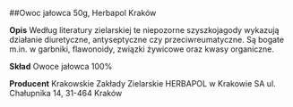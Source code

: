 ##Owoc jałowca 50g, Herbapol Kraków

**Opis** Według literatury zielarskiej te niepozorne szyszkojagody wykazują działanie diuretyczne, antyseptyczne czy przeciwreumatyczne. Są bogate m.in. w garbniki, flawonoidy, związki żywicowe oraz kwasy organiczne. 

**Skład** Owoce jałowca 100%

**Producent** Krakowskie Zakłady Zielarskie HERBAPOL w Krakowie SA
ul. Chałupnika 14, 31-464 Kraków